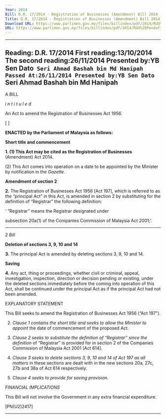 ```yaml
---
Year: 2014
Bill: D.R. 17/2014 - Registration of Businesses (Amendment) Bill 2014 (Passed)
Title: D.R. 17/2014 - Registration of Businesses (Amendment) Bill 2014 (Passed)
Download URL: https://www.parlimen.gov.my/files/billindex/pdf/2014/RUU%20Pendaftaran%20Perniagaan%20(English).pdf
URL: https://www.parlimen.gov.my/files/billindex/pdf/2014/RUU%20Pendaftaran%20Perniagaan%20(English).pdf
---
```

---
Reading:
D.R. 17/2014
First reading:13/10/2014
The second reading:26/11/2014
Presented by:YB Sen Dato` Seri Ahmad Bashah bin Md Hanipah
Passed At:26/11/2014
Presented by:YB Sen Dato` Seri Ahmad Bashah bin Md Hanipah
---

A BILL

_i n t i t u l e d_

An Act to amend the Registration of Businesses Act 1956.

[ ]

**ENACTED by the Parliament of Malaysia as follows:**

**Short title and commencement**

**1. (1) This Act may be cited as the Registration of Businesses**
(Amendment) Act 2014.

(2) This Act comes into operation on a date to be appointed
by the Minister by notification in the _Gazette._

**Amendment of section 2**

**2.** The Registration of Businesses Act 1956 [Act 197], which
is referred to as the “principal Act” in this Act, is amended in
section 2 by substituting for the definition of “Registrar” the
following definition:

‘ “Registrar” means the Registrar designated under

subsection 20a(1) of the Companies Commission of Malaysia
Act 2001;’.


-----

2 _Bill_

**Deletion of sections 3, 9, 10 and 14**

**3.** The principal Act is amended by deleting sections 3, 9, 10
and 14.

**Saving**

**4.** Any act, thing or proceedings, whether civil or criminal,
appeal, investigation, inspection, direction or decision pending
or existing, under the deleted sections immediately before the
coming into operation of this Act, shall be continued under the
principal Act as if the principal Act had not been amended.

EXPLANATORY STATEMENT

This Bill seeks to amend the Registration of Businesses Act 1956
(“Act 197”).

2. _Clause 1 contains the short title and seeks to allow the Minister to appoint_
the date of commencement of the proposed Act.

3. _Clause 2 seeks to substitute the definition of “Registrar” since the definition_
of “Registrar” is provided for in section 2 of the Companies Commission of
Malaysia Act 2001 [Act 614].

4. _Clause 3 seeks to delete sections 3, 9, 10 and 14 of Act 197 as all matters_
in these sections are dealt with in the new sections 20a, 27c, 27b and 38a of
Act 614 respectively.

5. _Clause 4 seeks to provide for saving provision._

_FINANCIAL IMPLICATIONS_

This Bill will not involve the Government in any extra financial
expenditure.

[PN(U2)2417]


-----

